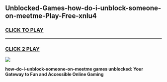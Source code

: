 
## Unblocked-Games-how-do-i-unblock-someone-on-meetme-Play-Free-xnlu4
<h3>
<a href="https://premium76.site?title=how-do-i-unblock-someone-on-meetme&ref=18A1">CLICK TO PLAY</a></h3>
<hr>

<h3>
<a href="https://premium76.site?title=how-do-i-unblock-someone-on-meetme&ref=18A1">CLICK 2 PLAY</a>
  
</h3>

<a href="https://premium76.site?title=how-do-i-unblock-someone-on-meetme&ref=18A1"><img src="https://clearcache.store/games.png"></a>


**how-do-i-unblock-someone-on-meetme games unblocked: Your Gateway to Fun and Accessible Online Gaming**
